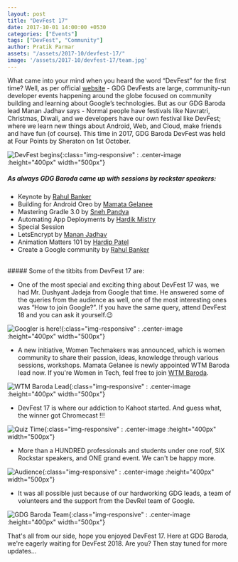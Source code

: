 ```yaml
---
layout: post
title: "DevFest 17"
date: 2017-10-01 14:00:00 +0530
categories: ["Events"]
tags: ["DevFest", "Community"]
author: Pratik Parmar
assets: "/assets/2017-10/devfest-17/"
image: '/assets/2017-10/devfest-17/team.jpg'
---
```


What came into your mind when you heard the word “DevFest” for the first time? Well, as per official [website](https://developers.google.com/events/devfest/)  - GDG DevFests are large, community-run developer events happening around the globe focused on community building and learning about Google’s technologies. But as our GDG Baroda lead Manan Jadhav says - Normal people have festivals like Navratri, Christmas, Diwali, and we developers have our own festival like DevFest; where we learn new things about Android, Web, and Cloud, make friends and have fun (of course). This time in 2017, GDG Baroda DevFest was held at Four Points by Sheraton on 1st October.

![DevFest begins]({{page.assets}}/registration.jpg){:class="img-responsive" : .center-image :height="400px" width="500px"}

##### As always GDG Baroda came up with sessions by rockstar speakers:

- Keynote by [Rahul Banker](https://twitter.com/bankerrahul)
- Building for Android Oreo by [Mamata Gelanee](https://twitter.com/MamataGelanee)
- Mastering Gradle 3.0 by [Sneh Pandya](https://twitter.com/SnehPandya18)
- Automating App Deployments by [Hardik Mistry](https://twitter.com/mistryhardik05)
- Special Session
- LetsEncrypt by [Manan Jadhav](https://twitter.com/curosmj)
- Animation Matters 101 by [Hardip Patel](https://twitter.com/HardipDPatel)
- Create a Google community by [Rahul Banker](https://twitter.com/bankerrahul)

<br>
##### Some of the titbits from DevFest 17 are:

- One of the most special and exciting thing about DevFest 17 was, we had Mr. Dushyant Jadeja from Google that time. He answered some of the queries from the audience as well, one of the most interesting ones was “How to join Google?”. If you have the same query, attend DevFest 18 and you can ask it yourself.😉

![Googler is here!]({{page.assets}}/dushyant_jadeja.jpg){:class="img-responsive" : .center-image :height="400px" width="500px"}

- A new initiative, Women Techmakers was announced, which is women community to share their passion, ideas, knowledge through various sessions, workshops. Mamata Gelanee is newly appointed WTM Baroda lead now. If you're Women in Tech, feel free to join [WTM Baroda](https://twitter.com/WTMBaroda).

![WTM Baroda Lead]({{page.assets}}/wtm_lead.jpg){:class="img-responsive" : .center-image :height="400px" width="500px"}

- DevFest 17 is where our addiction to Kahoot started. And guess what, the winner got Chromecast !!!

![Quiz Time]({{page.assets}}/kahoot.jpg){:class="img-responsive" : .center-image :height="400px" width="500px"}

- More than a HUNDRED professionals and students under one roof, SIX Rockstar speakers, and ONE grand event. We can't be happy more.

![Audience]({{page.assets}}/audience.jpg){:class="img-responsive" : .center-image :height="400px" width="500px"}

- It was all possible just because of our hardworking GDG leads, a team of volunteers and the support from the DevRel team of Google.

![GDG Baroda Team]({{page.assets}}/team.jpg){:class="img-responsive" : .center-image :height="400px" width="500px"}

That's all from our side, hope you enjoyed DevFest 17. Here at GDG Baroda, we're eagerly waiting for DevFest 2018. Are you? Then stay tuned for more updates...

